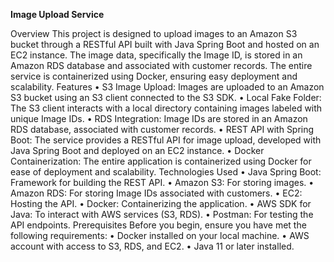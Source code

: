 
**Image Upload Service**

Overview
This project is designed to upload images to an Amazon S3 bucket through a RESTful API built with Java Spring Boot and hosted on an EC2 instance. The image data, specifically the Image ID, is stored in an Amazon RDS database and associated with customer records. The entire service is containerized using Docker, ensuring easy deployment and scalability.
Features
•	S3 Image Upload: Images are uploaded to an Amazon S3 bucket using an S3 client connected to the S3 SDK.
•	Local Fake Folder: The S3 client interacts with a local directory containing images labeled with unique Image IDs.
•	RDS Integration: Image IDs are stored in an Amazon RDS database, associated with customer records.
•	REST API with Spring Boot: The service provides a RESTful API for image upload, developed with Java Spring Boot and deployed on an EC2 instance.
•	Docker Containerization: The entire application is containerized using Docker for ease of deployment and scalability.
Technologies Used
•	Java Spring Boot: Framework for building the REST API.
•	Amazon S3: For storing images.
•	Amazon RDS: For storing Image IDs associated with customers.
•	EC2: Hosting the API.
•	Docker: Containerizing the application.
•	AWS SDK for Java: To interact with AWS services (S3, RDS).
•	Postman: For testing the API endpoints.
Prerequisites
Before you begin, ensure you have met the following requirements:
•	Docker installed on your local machine.
•	AWS account with access to S3, RDS, and EC2.
•	Java 11 or later installed.
